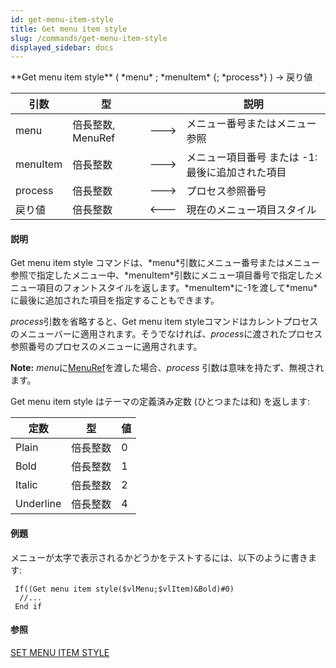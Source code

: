 ```yaml
---
id: get-menu-item-style
title: Get menu item style
slug: /commands/get-menu-item-style
displayed_sidebar: docs
---
```


<!--REF #_command_.Get menu item style.Syntax-->**Get menu item style** ( *menu* ; *menuItem* {; *process*} ) -> 戻り値<!-- END REF-->
<!--REF #_command_.Get menu item style.Params-->
| 引数 | 型 |  | 説明 |
| --- | --- | --- | --- |
| menu | 倍長整数, MenuRef | &#x1F852; | メニュー番号またはメニュー参照 |
| menuItem | 倍長整数 | &#x1F852; | メニュー項目番号 または -1: 最後に追加された項目 |
| process | 倍長整数 | &#x1F852; | プロセス参照番号 |
| 戻り値 | 倍長整数 | &#x1F850; | 現在のメニュー項目スタイル |

<!-- END REF-->

#### 説明 

<!--REF #_command_.Get menu item style.Summary-->Get menu item style コマンドは、*menu*引数にメニュー番号またはメニュー参照で指定したメニュー中、*menuItem*引数にメニュー項目番号で指定したメニュー項目のフォントスタイルを返します。<!-- END REF-->*menuItem*に-1を渡して*menu*に最後に追加された項目を指定することもできます。

*process*引数を省略すると、Get menu item styleコマンドはカレントプロセスのメニューバーに適用されます。そうでなければ、*process*に渡されたプロセス参照番号のプロセスのメニューに適用されます。

**Note:** *menu*に[MenuRef](# "Unique ID (16-character alphanumeric) of a menu")を渡した場合、*process* 引数は意味を持たず、無視されます。

Get menu item style はテーマの定義済み定数 (ひとつまたは和) を返します:

| 定数        | 型    | 値 |
| --------- | ---- | - |
| Plain     | 倍長整数 | 0 |
| Bold      | 倍長整数 | 1 |
| Italic    | 倍長整数 | 2 |
| Underline | 倍長整数 | 4 |

#### 例題 

メニューが太字で表示されるかどうかをテストするには、以下のように書きます:

```4d
 If((Get menu item style($vlMenu;$vlItem)&Bold)#0)
  //...
 End if
```

#### 参照 

[SET MENU ITEM STYLE](set-menu-item-style.md)  